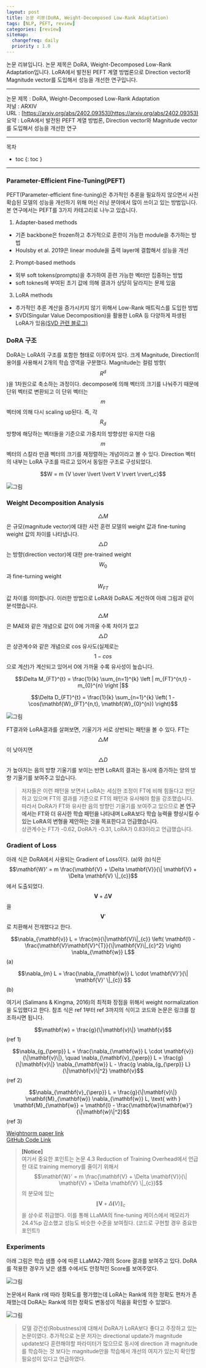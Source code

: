 ```yaml
---
layout: post
title: 논문 리뷰(DoRA, Weight-Decomposed Low-Rank Adaptation)  
tags: [NLP, PEFT, review]
categories: [review]
sitemap:
  changefreq: daily
  priority : 1.0
---
```


논문 리뷰입니다. 논문 제목은 DoRA, Weight-Decomposed Low-Rank Adaptation입니다. LoRA에서 발전된 PEFT 계열 방법론으로 Direction vector와 Magnitude vector를 도입해서 성능을 개선한 연구입니다.  

---

논문 제목 : DoRA, Weight-Decomposed Low-Rank Adaptation  
저널 : ARXIV  
URL : [https://arxiv.org/abs/2402.09353](https://arxiv.org/abs/2402.09353)    
요약 : LoRA에서 발전된 PEFT 계열 방법론, Direction vector와 Magnitude vector를 도입해서 성능을 개선한 연구


----

목차
- toc
{: toc }

----  

### Parameter-Efficient Fine-Tuning(PEFT)

PEFT(Parameter-efficient fine-tuning)은 추가적인 추론을 필요하지 않으면서 사전 확습된 모델의 성능을 개선하기 위해 머신 러닝 분야에서 많이 쓰이고 있는 방법입니다. 본 연구에서는 PEFT를 3가지 카테고리로 나누고 있습니다.

1. Adapter-based methods  
- 기존 backbone은 frozen하고 추가적으로 훈련이 가능한 module을 추가하는 방법  
- Houlsby et al. 2019은 linear module을 출력 layer에 결합해서 성능을 개선  
2. Prompt-based methods  
- 외부 soft tokens(prompts)을 추가하여 훈련 가능한 벡터만 집중하는 방법  
- soft toknes에 부여된 초기 값에 의해 결과가 상당히 달라지는 문제 있음  
3. LoRA methods  
- 추가적인 추론 계산을 증가시키지 않기 위해서 Low-Rank 매트릭스를 도입한 방법  
- SVD(Singular Value Decomposition)을 활용한 LoRA 등 다양하게 파생된 LoRA가 있음[(SVD 관련 블로그)](https://darkpgmr.tistory.com/106)  

### DoRA 구조    
DoRA는 LoRA의 구조를 포함한 형태로 이루어져 있다. 크게 Magnitude, Direction의 용어를 사용해서 2개의 학습 영역을 구분했다. Magnitude는 컬럼 방향($$R^d$$)을 1차원으로 축소하는 과정이다. decompose에 의해 벡터의 크기를 나눠주기 때문에 단위 벡터로 변환되고 이 단위 벡터는 $$m$$ 벡터에 의해 다시 scaling up된다. 즉, 각 $$R_d$$ 방향에 해당하는 벡터들을 기준으로 가중치의 방향성만 유지한 다음 $$m$$ 벡터의 스칼라 만큼 벡터의 크기를 재정렬하는 개념이라고 볼 수 있다.
Direction 벡터의 내부는 LoRA 구조를 따르고 있어서 동일한 구조로 구성되었다.

$$W = m {V \over \lvert \lvert V \rvert \rvert_c}$$

![그림](/assets/img/my_photo/Post_20240219_1.png)  

### Weight Decomposition Analysis  

$$\triangle M$$은 규모(magnitude vector)에 대한 사전 훈련 모델의 weight 값과 fine-tuning weight 값의 차이를 나타냅니다. $$\triangle D$$ 는 방향(direction vector)에 대한 pre-trained weight $$W_0$$ 과 fine-turning weight $$W_{FT}$$  값 차이를 의미합니다. 이러한 방법으로 LoRA와 DoRA도 계산하여 아래 그림과 같이 분석했습니다.  
$$\triangle M$$은 MAE와 같은 개념으로 값이 0에 가까울 수록 차이가 없고 $$\triangle D$$은 상관계수와 같은 개념으로 cos 유사도(실제로는 $$1-cos$$ 으로 계산)가 계산되고 있어서 0에 가까울 수록 유사성이 높습니다.  

$$\Delta M_{FT}^{t} = \frac{1}{k} \sum_{n=1}^{k} \left | m_{FT}^{n,t} - m_{0}^{n} \right |$$  

$$\Delta D_{FT}^{t} = \frac{1}{k} \sum_{n=1}^{k} \left( 1 - \cos(\mathbf{W}_{FT}^{n,t}, \mathbf{W}_{0}^{n}) \right)$$  

![그림](/assets/img/my_photo/Post_20240219_2.png)  

FT결과와 LoRA결과를 살펴보면, 기울기가 서로 상반되는 패턴을 볼 수 있다. FT는 $$\triangle M$$이 낮아지면 $$\triangle D$$가 높아지는 음의 방향 기울기를 보이는 반면 LoRA의 결과는 동시에 증가하는 양의 방향 기울기를 보여주고 있습니다.  
> 저자들은 이런 패턴을 보면서 LoRA는 세심한 조정이 FT에 비해 힘들다고 판단하고 있으며 FT의 결과를 기준으로 FT의 패턴과 유사해야 함을 강조했습니다. 따라서 DoRA가 FT와 유사한 음의 방향인 기울기를 보여주고 있으므로 **본 연구에서는 FT와 더 유사한 학습 패턴을 나타내며 LoRA보다 학습 능력을 향상시킬 수 있는 LoRA의 변형을 제안하는 것을 목표한다고 언급했습니다.**  
상관계수는 FT가 -0.62, DoRA가 -0.31, LoRA가 0.83이라고 언급했습니다.  


### Gradient of Loss  
아래 식은 DoRA에서 사용되는 Gradient of Loss이다. (a)와 (b)식은 $$\mathbf{W}' = m \frac{\mathbf{V} + \Delta \mathbf{V}}{\| \mathbf{V} + \Delta \mathbf{V} \|_{c}}$$에서 도출되었다.  $$\mathbf{V} + \Delta \mathbf{V}$$을 $$\mathbf{V}'$$로 치환해서 전개했다고 한다.  

$$\nabla_{\mathbf{v}} L = \frac{m}{\|\mathbf{V}\|_{c}} \left( \mathbf{I} - \frac{\mathbf{V}\mathbf{V}^{T}}{\|\mathbf{V}\|_{c}^2} \right) \nabla_{\mathbf{w}} L$$  (a)

$$\nabla_{m} L = \frac{\nabla_{\mathbf{w}} L \cdot \mathbf{V}'}{\| \mathbf{V}' \|_{c}}
$$      (b)

여기서 (Salimans & Kingma, 2016)의 최적화 장점을 위해서 weight normalization을 도입했다고 한다. 참조 식은 ref 1부터 ref 3까지의 식이고 코드와 논문은 링크를 참조하시면 됩니다.  

$$\mathbf{w} = \frac{g}{\|\mathbf{v}\|} \mathbf{v}$$      (ref 1)  

$$\nabla_{g_{\perp}} L = \frac{\nabla_{\mathbf{w}} L \cdot \mathbf{v}}{\|\mathbf{v}\|}, \quad \nabla_{\mathbf{v}_{\perp}} L = \frac{g}{\|\mathbf{v}\|} \nabla_{\mathbf{w}} L - \frac{g \nabla_{g_{\perp}} L}{\|\mathbf{v}\|^2} \mathbf{v}$$  (ref 2)  

$$\nabla_{\mathbf{v}_{\perp}} L = \frac{g}{\|\mathbf{v}\|} \mathbf{M}_{\mathbf{w}} \nabla_{\mathbf{w}} L, \text{ with } \mathbf{M}_{\mathbf{w}} = \mathbf{I} - \frac{\mathbf{w}\mathbf{w}'}{\|\mathbf{w}\|^2}$$    (ref 3)  

[Weightnorm paper link](https://proceedings.neurips.cc/paper/2016/file/ed265bc903a5a097f61d3ec064d96d2e-Paper.pdf)  
[GitHub Code Link](https://github.com/openai/weightnorm)  

> **[Notice]**  
> 여기서 중요한 포인트는 논문 4.3 Reduction of Training Overhead에서 언급한 대로 training memory를 줄이기 위해서 $$\mathbf{W}' = m \frac{\mathbf{V} + \Delta \mathbf{V}}{\| \mathbf{V} + \Delta \mathbf{V} \|_{c}}$$의 분모에 있는 $$\| \mathbf{V} + \Delta \mathbf(V)\|_c$$을 상수로 취급했다. 이를 통해 LLaMA의 fine-tuning 케이스에서 메모리가 24.4%p 감소했고 성능도 비슷한 수준을 보여줬다. (코드로 구현할 경우 중요한 포인트!)  

### Experiments  
아래 그림은 학습 샘플 수에 따른 LLaMA2-7B의 Score 결과를 보여주고 있다. DoRA를 적용한 경우가 낮은 샘플 수에서도 안정적인 Score를 보여주었다.  

![그림](/assets/img/my_photo/Post_20240219_3.png)  

논문에서 Rank r에 따라 정확도를 평가했는데 LoRA는 Rank에 의한 정확도 편차가 존재했는데 DoRA는 Rank에 의한 정확도 변동성이 적음을 확인할 수 있었다.  

![그림](/assets/img/my_photo/Post_20240219_4.png)  

> 모델 강건성(Robustness)에 대해서 DoRA가 LoRA보다 좋다고 주장하고 있는 논문이였다. 추가적으로 논문 저자는 directional update가 magnitude update보다 훈련해야할 파라미터가 많으므로 동시에 direction 과 magnitude를 학습하는 것 보다는 magnitude만을 학습해서 개선의 여지가 있는지 확인할 필요성이 있다고 언급하였다.  


